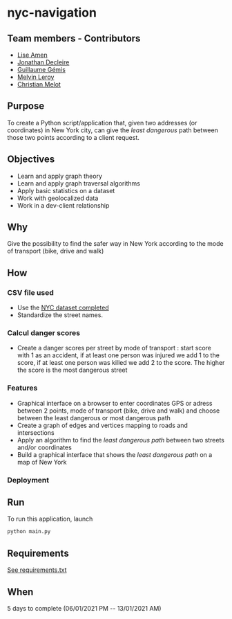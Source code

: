 # nyc-navigation

## Team members - Contributors

* [Lise Amen](https://github.com/lise-amen)
* [Jonathan Decleire](https://github.com/JonathanDecleire)
* [Guillaume Gémis](https://github.com/guigem)
* [Melvin Leroy](https://github.com/Melvin-Leroy)
* [Christian Melot](https://github.com/Ezamey)

## Purpose
To create a Python script/application that, given two addresses (or coordinates) in New York city, can give the *least dangerous* path between those two points according to a client request. 

## Objectives
- Learn and apply graph theory
- Learn and apply graph traversal algorithms
- Apply basic statistics on a dataset
- Work with geolocalized data
- Work in a dev-client relationship

## Why
Give the possibility to find the safer way in New York according to the mode of transport (bike, drive and walk)

## How

### CSV file used
- Use the [NYC dataset completed](CSV/data_100000_out_final.csv)
- Standardize the street names.

### Calcul danger scores
- Create a danger scores per street by mode of transport :  start score with 1 as an accident,  if at least one person was injured we add 1 to the score,  if at least one person was killed we add 2 to the score.  The higher the score is the most dangerous street

### Features
- Graphical interface on a browser to enter coordinates GPS or adress between 2 points, mode of transport (bike, drive and walk) and choose between the least dangerous or most dangerous path
- Create a graph of edges and vertices mapping to roads and intersections
- Apply an algorithm to find the *least dangerous path*  between two streets and/or coordinates
- Build a graphical interface that shows the *least dangerous path* on a map of New York

### Deployment 

## Run
To run this application, launch
```python
python main.py
```

## Requirements
[See requirements.txt](requirements.txt)

## When

5 days to complete (06/01/2021 PM -- 13/01/2021 AM)
